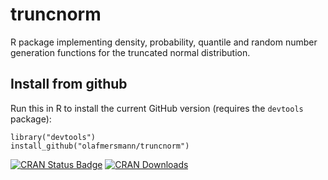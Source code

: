 # truncnorm
R package implementing density, probability, quantile and random number generation functions for the truncated normal distribution.

## Install from github

Run this in R to install the current GitHub version (requires the `devtools`
package):

```splus
library("devtools")
install_github("olafmersmann/truncnorm")
```

[![CRAN Status Badge](http://www.r-pkg.org/badges/version/truncnorm)](http://cran.r-project.org/web/packages/truncnorm)
[![CRAN Downloads](http://cranlogs.r-pkg.org/badges/truncnorm)](http://cran.rstudio.com/web/packages/truncnorm/index.html)

